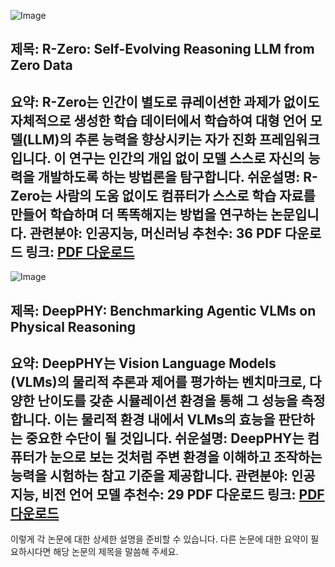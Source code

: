 ![Image](https://cdn-thumbnails.huggingface.co/social-thumbnails/papers/2508.05004.png)
## 제목: R-Zero: Self-Evolving Reasoning LLM from Zero Data
**요약**: R-Zero는 인간이 별도로 큐레이션한 과제가 없이도 자체적으로 생성한 학습 데이터에서 학습하여 대형 언어 모델(LLM)의 추론 능력을 향상시키는 자가 진화 프레임워크입니다. 이 연구는 인간의 개입 없이 모델 스스로 자신의 능력을 개발하도록 하는 방법론을 탐구합니다.
**쉬운설명**: R-Zero는 사람의 도움 없이도 컴퓨터가 스스로 학습 자료를 만들어 학습하며 더 똑똑해지는 방법을 연구하는 논문입니다.
**관련분야**: 인공지능, 머신러닝
**추천수**: 36
**PDF 다운로드 링크**: [PDF 다운로드](https://arxiv.org/pdf/2508.05004)
---

![Image](https://cdn-thumbnails.huggingface.co/social-thumbnails/papers/2508.05405.png)
## 제목: DeepPHY: Benchmarking Agentic VLMs on Physical Reasoning
**요약**: DeepPHY는 Vision Language Models (VLMs)의 물리적 추론과 제어를 평가하는 벤치마크로, 다양한 난이도를 갖춘 시뮬레이션 환경을 통해 그 성능을 측정합니다. 이는 물리적 환경 내에서 VLMs의 효능을 판단하는 중요한 수단이 될 것입니다.
**쉬운설명**: DeepPHY는 컴퓨터가 눈으로 보는 것처럼 주변 환경을 이해하고 조작하는 능력을 시험하는 참고 기준을 제공합니다.
**관련분야**: 인공지능, 비전 언어 모델
**추천수**: 29
**PDF 다운로드 링크**: [PDF 다운로드](https://arxiv.org/pdf/2508.05405)
---

이렇게 각 논문에 대한 상세한 설명을 준비할 수 있습니다. 다른 논문에 대한 요약이 필요하시다면 해당 논문의 제목을 말씀해 주세요.